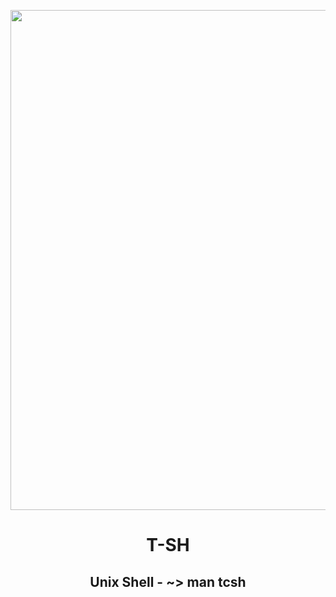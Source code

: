<p align="center">
    <img src="https://secure.wphackedhelp.com/blog/wp-content/uploads/2018/10/examples-web-shell.gif" width=800>
    <h1 align="center">T-SH</h1>
    <h2 align="center">Unix Shell - ~> man tcsh</h2>
</p>

